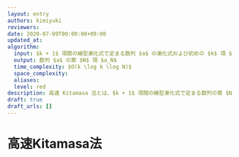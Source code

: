 ```yaml
---
layout: entry
authors: kimiyuki
reviewers:
date: 2020-07-09T00:00:00+09:00
updated_at:
algorithm:
  input: $k + 1$ 項間の線型漸化式で定まる数列 $a$ の漸化式および初めの $k$ 項 $(a_0, a_1, \dots, a _ {k-1})$ および自然数 $N$
  output: 数列 $a$ の第 $N$ 項 $a_N$
  time_complexity: $O(k \log k \log N)$
  space_complexity:
  aliases:
  level: red
description: 高速 Kitamasa 法とは、$k + 1$ 項間の線型漸化式で定まる数列の第 $N$ 項を $O(k \log k \log N)$ で求めるアルゴリズムである。Kitamasa 法とは異なる。
draft: true
draft_urls: []
---
```


# 高速Kitamasa法
